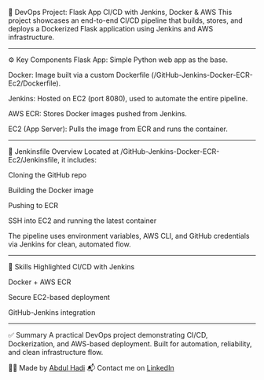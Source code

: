 🚀 DevOps Project: Flask App CI/CD with Jenkins, Docker & AWS
This project showcases an end-to-end CI/CD pipeline that builds, stores, and deploys a Dockerized Flask application using Jenkins and AWS infrastructure.

---

⚙️ Key Components
Flask App: Simple Python web app as the base.

Docker: Image built via a custom Dockerfile (/GitHub-Jenkins-Docker-ECR-Ec2/Dockerfile).

Jenkins: Hosted on EC2 (port 8080), used to automate the entire pipeline.

AWS ECR: Stores Docker images pushed from Jenkins.

EC2 (App Server): Pulls the image from ECR and runs the container.

---

📄 Jenkinsfile Overview
Located at /GitHub-Jenkins-Docker-ECR-Ec2/Jenkinsfile, it includes:

Cloning the GitHub repo

Building the Docker image

Pushing to ECR

SSH into EC2 and running the latest container

The pipeline uses environment variables, AWS CLI, and GitHub credentials via Jenkins for clean, automated flow.

---

🧠 Skills Highlighted
CI/CD with Jenkins

Docker + AWS ECR

Secure EC2-based deployment

GitHub-Jenkins integration

---

✅ Summary
A practical DevOps project demonstrating CI/CD, Dockerization, and AWS-based deployment. Built for automation, reliability, and clean infrastructure flow.

👨‍💻 Made by [Abdul Hadi](https://github.com/abdul-hade)
📬 Contact me on [LinkedIn](https://www.linkedin.com/in/abdul-hadi-b0a074339/)